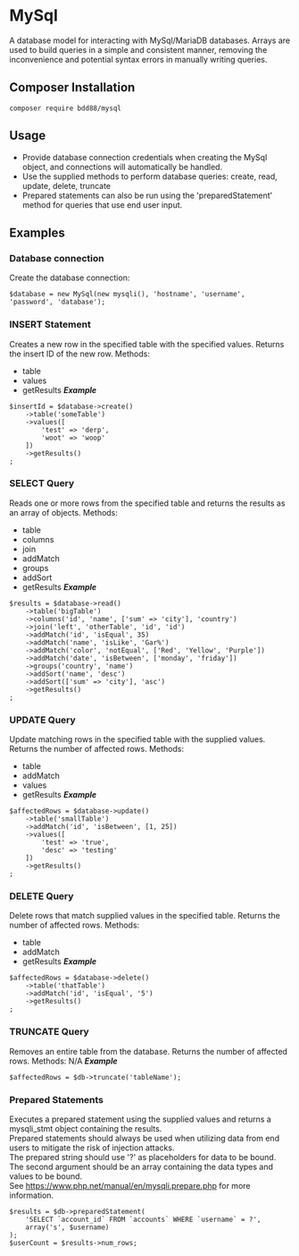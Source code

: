 # MySql
A database model for interacting with MySql/MariaDB databases. Arrays are used to build queries in a simple and consistent manner, removing the inconvenience and potential syntax errors in manually writing queries.

## Composer Installation
```
composer require bdd88/mysql
```

## Usage
+ Provide database connection credentials when creating the MySql object, and connections will automatically be handled.
+ Use the supplied methods to perform database queries: create, read, update, delete, truncate
+ Prepared statements can also be run using the 'preparedStatement' method for queries that use end user input.

## Examples
### Database connection
Create the database connection:
```
$database = new MySql(new mysqli(), 'hostname', 'username', 'password', 'database');
```

### INSERT Statement
Creates a new row in the specified table with the specified values. Returns the insert ID of the new row.
Methods:
- table
- values
- getResults
***Example***
```
$insertId = $database->create()
    ->table('someTable')
    ->values([
        'test' => 'derp',
        'woot' => 'woop'
    ])
    ->getResults()
;
```

### SELECT Query
Reads one or more rows from the specified table and returns the results as an array of objects.
Methods:
- table
- columns
- join
- addMatch
- groups
- addSort
- getResults
***Example***
```
$results = $database->read()
    ->table('bigTable')
    ->columns('id', 'name', ['sum' => 'city'], 'country')
    ->join('left', 'otherTable', 'id', 'id')
    ->addMatch('id', 'isEqual', 35)
    ->addMatch('name', 'isLike', 'Gar%')
    ->addMatch('color', 'notEqual', ['Red', 'Yellow', 'Purple'])
    ->addMatch('date', 'isBetween', ['monday', 'friday'])
    ->groups('country', 'name')
    ->addSort('name', 'desc')
    ->addSort(['sum' => 'city'], 'asc')
    ->getResults()
;
```

### UPDATE Query
Update matching rows in the specified table with the supplied values. Returns the number of affected rows.
Methods:
- table
- addMatch
- values
- getResults
***Example***
```
$affectedRows = $database->update()
    ->table('smallTable')
    ->addMatch('id', 'isBetween', [1, 25])
    ->values([
        'test' => 'true',
        'desc' => 'testing'
    ])
    ->getResults()
;
```

### DELETE Query
Delete rows that match supplied values in the specified table. Returns the number of affected rows.
Methods:
- table
- addMatch
- getResults
***Example***
```
$affectedRows = $database->delete()
    ->table('thatTable')
    ->addMatch('id', 'isEqual', '5')
    ->getResults()
;
```

### TRUNCATE Query
Removes an entire table from the database. Returns the number of affected rows.
Methods: N/A
***Example***
```
$affectedRows = $db->truncate('tableName');
```

### Prepared Statements
Executes a prepared statement using the supplied values and returns a mysqli_stmt object containing the results.  
Prepared statements should always be used when utilizing data from end users to mitigate the risk of injection attacks.  
The prepared string should use '?' as placeholders for data to be bound.  
The second argument should be an array containing the data types and values to be bound.  
See https://www.php.net/manual/en/mysqli.prepare.php for more information.
```
$results = $db->preparedStatement(
    'SELECT `account_id` FROM `accounts` WHERE `username` = ?',
    array('s', $username)
);
$userCount = $results->num_rows;
```